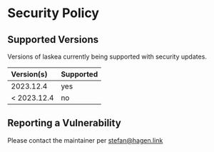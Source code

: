 # Security Policy

## Supported Versions

Versions of laskea currently being supported with security updates.

| Version(s)  | Supported |
|:------------|:----------|
| 2023.12.4   | yes       |
| < 2023.12.4 | no        |

## Reporting a Vulnerability

Please contact the maintainer per stefan@hagen.link
